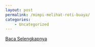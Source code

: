 ```yaml
---
layout: post
permalink: /mimpi-melihat-roti-buaya/
categories:
    - Uncategorized
---
```


[Baca Selengkapnya](/01)